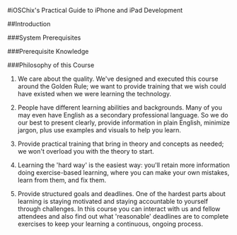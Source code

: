 #iOSChix's Practical Guide to iPhone and iPad Development

##Introduction

###System Prerequisites

###Prerequisite Knowledge

###Philosophy of this Course

1.	We care about the quality. We've designed and executed this course around the Golden Rule; we want to provide training that we wish could have existed when we were learning the technology.

2.	People have different learning abilities and backgrounds. Many of you may even have English as a secondary professional language. So we do our best to present clearly, provide information in plain English, minimize jargon, plus use examples and visuals to help you learn.

3.	Provide practical training that bring in theory and concepts as needed; we won't overload you with the theory to start.

4.	Learning the 'hard way' is the easiest way: you'll retain more information doing exercise-based learning, where you can make your own mistakes, learn from them, and fix them.

5.	Provide structured goals and deadlines. One of the hardest parts about learning is staying motivated and staying accountable to yourself through challenges. In this course you can interact with us and fellow attendees and also find out what 'reasonable' deadlines are to complete exercises to keep your learning a continuous, ongoing process.

